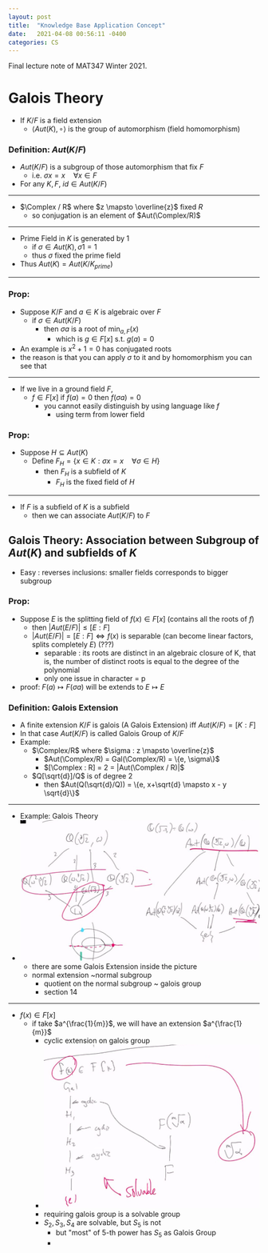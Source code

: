 ```yaml
---
layout: post
title:  "Knowledge Base Application Concept"
date:   2021-04-08 00:56:11 -0400
categories: CS
---
```

Final lecture note of MAT347 Winter 2021. 
# Galois Theory
* If $K/F$ is a field extension
  * $\langle Aut(K), \circ \rangle$ is the group of automorphism (field homomorphism)
### Definition: $Aut(K/F)$
* $Aut(K/F)$ is a subgroup of those automorphism that fix $F$
    * i.e. $\sigma x = x \quad \forall x \in F$
* For any $K, F$, $id \in Aut(K/F)$
***
* $\Complex / R$ where $z \mapsto \overline{z}$ fixed $R$
  * so conjugation is an element of $Aut(\Complex/R)$
***
* Prime Field in $K$ is generated by $1$
  * if $\sigma \in Aut(K), \sigma 1 = 1$
  * thus $\sigma$ fixed the prime field
* Thus $Aut(K) = Aut(K/K_{prime})$
***
### Prop: 
* Suppose $K/F$ and $a \in K$ is algebraic over $F$
  * if $\sigma \in Aut(K/F)$
    * then $\sigma a$ is a root of $\min_{a,F}(x)$
      * which is $g \in F[x]$ s.t. $g(a) = 0$
* An example is $x^2 + 1 = 0$ has conjugated roots
* the reason is that you can apply $\sigma$ to it and by homomorphism you can see that
***
* If we live in a ground field $F$,
  * $f\in F[x]$ if $f(a) = 0$ then $f(\sigma a) = 0$
    * you cannot easily distinguish by using language like $f$ 
      * using term from lower field
### Prop:
* Suppose $H \subseteq Aut(K)$
  * Define $F_H = \{x \in K : \sigma x = x \quad \forall \sigma \in H\}$
    * then $F_H$ is a subfield of $K$
      * $F_H$ is the fixed field of $H$
***
* If $F$ is a subfield of $K$ is a subfield
  * then we can associate $Aut(K/F)$ to $F$
## Galois Theory: Association between Subgroup of $Aut(K)$ and subfields of $K$
* Easy : reverses inclusions: smaller fields corresponds to bigger subgroup
### Prop:
* Suppose $E$ is the splitting field of $f(x) \in F[x]$ (contains all the roots of $f$)
  * then $|Aut(E/F)| \le [E : F]$
  * $|Aut(E/F)| = [E:F] \iff f(x)$ is separable (can become linear factors, splits completely $E$) (???)
    * separable : its roots are distinct in an algebraic closure of K, that is, the number of distinct roots is equal to the degree of the polynomial
    * only one issue in character = p
* proof: $F(a) \mapsto F(\sigma a)$ will be extends to $E \mapsto E$

### Definition: Galois Extension
* A finite extension $K/F$ is galois (A Galois Extension) iff $Aut(K/F) = [K:F]$
* In that case $Aut(K/F)$ is called Galois Group of $K/F$
* Example:
  * $\Complex/R$ where $\sigma : z \mapsto \overline{z}$
    * $Aut(\Complex/R) = Gal(\Complex/R) = \{e, \sigma\}$
    * $[\Complex : R] = 2 = |Aut(\Complex / R)|$
  * $Q[\sqrt{d}]/Q$ is of degree 2
    * then $Aut(Q(\sqrt{d}/Q)) = \{e, x+\sqrt{d} \mapsto x - y \sqrt{d}\}$
***
* Example: Galois Theory
* ![](/assets/img/2021-04-08-16-47-38.png)
  * there are some Galois Extension inside the picture
  * normal extension ~normal subgroup
    * quotient on the normal subgroup ~ galois group
    * section 14
***
* $f(x) \in F[x]$
  * if take $a^{\frac{1}{m}}$, we will have an extension $a^{\frac{1}{m}}$
    * cyclic extension on galois group 
    * ![](/assets/img/2021-04-08-16-57-43.png)
    * requiring galois group is a solvable group
    * $S_2,S_3, S_4$ are solvable, but $S_5$ is not
      * but "most" of 5-th power has $S_5$ as Galois Group
      * 